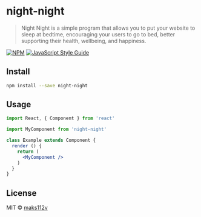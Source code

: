 # night-night

> Night Night is a simple program that allows you to put your website to sleep at bedtime, encouraging your users to go to bed, better supporting their health, wellbeing, and happiness.

[![NPM](https://img.shields.io/npm/v/night-night.svg)](https://www.npmjs.com/package/night-night) [![JavaScript Style Guide](https://img.shields.io/badge/code_style-standard-brightgreen.svg)](https://standardjs.com)

## Install

```bash
npm install --save night-night
```

## Usage

```jsx
import React, { Component } from 'react'

import MyComponent from 'night-night'

class Example extends Component {
  render () {
    return (
      <MyComponent />
    )
  }
}
```

## License

MIT © [maks112v](https://github.com/maks112v)
